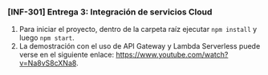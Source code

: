 ### [INF-301] Entrega 3: Integración de servicios Cloud

1. Para iniciar el proyecto, dentro de la carpeta raíz ejecutar `npm install` y luego `npm start`.
2. La demostración con el uso de API Gateway y Lambda Serverless puede verse en el siguiente enlace: https://www.youtube.com/watch?v=Na8vS8cXNa8.
